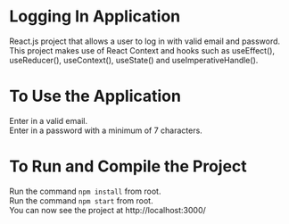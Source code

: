 # Logging In Application
React.js project that allows a user to log in with valid email and password. <br/>
This project makes use of React Context and hooks such as useEffect(), useReducer(), useContext(), useState() and useImperativeHandle(). <br/>

# To Use the Application
Enter in a valid email. <br/>
Enter in a password with a minimum of 7 characters. <br/>

# To Run and Compile the Project
Run the command `npm install` from root. <br/>
Run the command `npm start` from root. <br/>
You can now see the project at http://localhost:3000/ <br/>